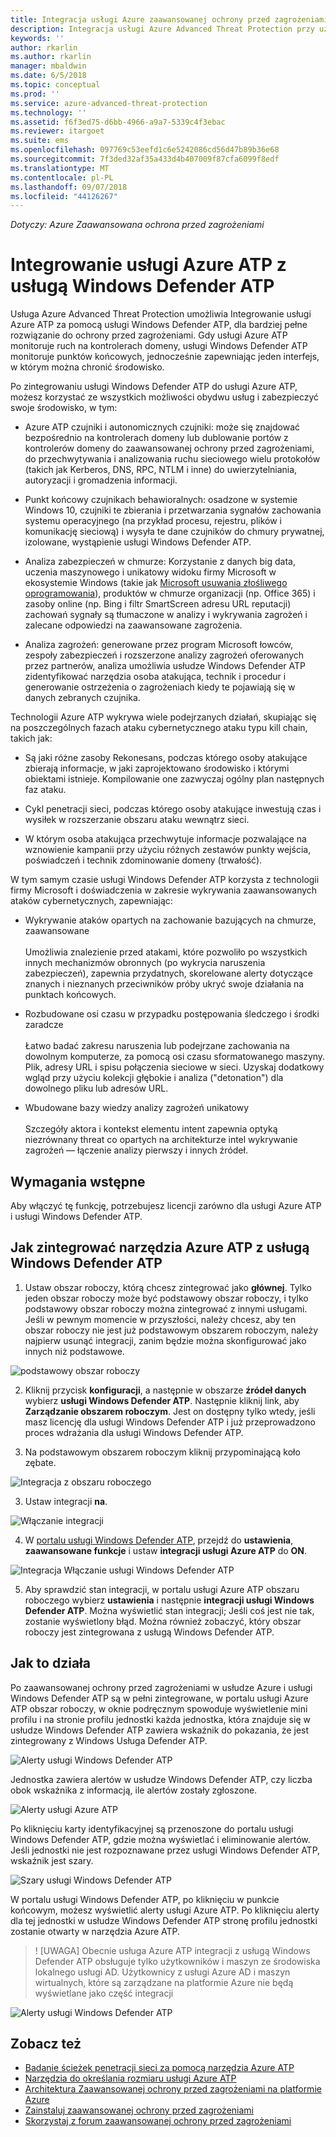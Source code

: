 ```yaml
---
title: Integracja usługi Azure zaawansowanej ochrony przed zagrożeniami w usłudze Windows Defender ATP | Dokumentacja firmy Microsoft
description: Integracja usługi Azure Advanced Threat Protection przy użyciu usługi Windows Defender ATP dla zasięgu wykrywania zagrożeń pełne
keywords: ''
author: rkarlin
ms.author: rkarlin
manager: mbaldwin
ms.date: 6/5/2018
ms.topic: conceptual
ms.prod: ''
ms.service: azure-advanced-threat-protection
ms.technology: ''
ms.assetid: f6f3ed75-d6bb-4966-a9a7-5339c4f3ebac
ms.reviewer: itargoet
ms.suite: ems
ms.openlocfilehash: 097769c53eefd1c6e5242086cd56d47b89b36e68
ms.sourcegitcommit: 7f3ded32af35a433d4b407009f87cfa6099f8edf
ms.translationtype: MT
ms.contentlocale: pl-PL
ms.lasthandoff: 09/07/2018
ms.locfileid: "44126267"
---
```

*Dotyczy: Azure Zaawansowana ochrona przed zagrożeniami*

# <a name="integrating-azure-atp-with-windows-defender-atp"></a>Integrowanie usługi Azure ATP z usługą Windows Defender ATP

Usługa Azure Advanced Threat Protection umożliwia Integrowanie usługi Azure ATP za pomocą usługi Windows Defender ATP, dla bardziej pełne rozwiązanie do ochrony przed zagrożeniami. Gdy usługi Azure ATP monitoruje ruch na kontrolerach domeny, usługi Windows Defender ATP monitoruje punktów końcowych, jednocześnie zapewniając jeden interfejs, w którym można chronić środowisko.

Po zintegrowaniu usługi Windows Defender ATP do usługi Azure ATP, możesz korzystać ze wszystkich możliwości obydwu usług i zabezpieczyć swoje środowisko, w tym:

- Azure ATP czujniki i autonomicznych czujniki: może się znajdować bezpośrednio na kontrolerach domeny lub dublowanie portów z kontrolerów domeny do zaawansowanej ochrony przed zagrożeniami, do przechwytywania i analizowania ruchu sieciowego wielu protokołów (takich jak Kerberos, DNS, RPC, NTLM i inne) do uwierzytelniania, autoryzacji i gromadzenia informacji. 

-   Punkt końcowy czujnikach behawioralnych: osadzone w systemie Windows 10, czujniki te zbierania i przetwarzania sygnałów zachowania systemu operacyjnego (na przykład procesu, rejestru, plików i komunikację sieciową) i wysyła te dane czujników do chmury prywatnej, izolowane, wystąpienie usługi Windows Defender ATP.

- Analiza zabezpieczeń w chmurze: Korzystanie z danych big data, uczenia maszynowego i unikatowy widoku firmy Microsoft w ekosystemie Windows (takie jak [Microsoft usuwania złośliwego oprogramowania](https://www.microsoft.com/download/malicious-software-removal-tool-details.aspx)), produktów w chmurze organizacji (np. Office 365) i zasoby online (np. Bing i filtr SmartScreen adresu URL reputacji) zachowań sygnały są tłumaczone w analizy i wykrywania zagrożeń i zalecane odpowiedzi na zaawansowane zagrożenia.

- Analiza zagrożeń: generowane przez program Microsoft łowców, zespoły zabezpieczeń i rozszerzone analizy zagrożeń oferowanych przez partnerów, analiza umożliwia usłudze Windows Defender ATP zidentyfikować narzędzia osoba atakująca, technik i procedur i generowanie ostrzeżenia o zagrożeniach kiedy te pojawiają się w danych zebranych czujnika.

Technologii Azure ATP wykrywa wiele podejrzanych działań, skupiając się na poszczególnych fazach ataku cybernetycznego ataku typu kill chain, takich jak:

- Są jaki różne zasoby Rekonesans, podczas którego osoby atakujące zbierają informacje, w jaki zaprojektowano środowisko i którymi obiektami istnieje. Kompilowanie one zazwyczaj ogólny plan następnych faz ataku.

- Cykl penetracji sieci, podczas którego osoby atakujące inwestują czas i wysiłek w rozszerzanie obszaru ataku wewnątrz sieci.

- W którym osoba atakująca przechwytuje informacje pozwalające na wznowienie kampanii przy użyciu różnych zestawów punkty wejścia, poświadczeń i technik zdominowanie domeny (trwałość).

W tym samym czasie usługi Windows Defender ATP korzysta z technologii firmy Microsoft i doświadczenia w zakresie wykrywania zaawansowanych ataków cybernetycznych, zapewniając:

- Wykrywanie ataków opartych na zachowanie bazujących na chmurze, zaawansowane<br></br>Umożliwia znalezienie przed atakami, które pozwoliło po wszystkich innych mechanizmów obronnych (po wykrycia naruszenia zabezpieczeń), zapewnia przydatnych, skorelowane alerty dotyczące znanych i nieznanych przeciwników próby ukryć swoje działania na punktach końcowych.

- Rozbudowane osi czasu w przypadku postępowania śledczego i środki zaradcze<br></br>Łatwo badać zakresu naruszenia lub podejrzane zachowania na dowolnym komputerze, za pomocą osi czasu sformatowanego maszyny. Plik, adresy URL i spisu połączenia sieciowe w sieci. Uzyskaj dodatkowy wgląd przy użyciu kolekcji głębokie i analiza ("detonation") dla dowolnego pliku lub adresów URL.

- Wbudowane bazy wiedzy analizy zagrożeń unikatowy<br></br>Szczegóły aktora i kontekst elementu intent zapewnia optyką niezrównany threat co opartych na architekturze intel wykrywanie zagrożeń — łączenie analizy pierwszy i innych źródeł.

## <a name="prerequisites"></a>Wymagania wstępne

Aby włączyć tę funkcję, potrzebujesz licencji zarówno dla usługi Azure ATP i usługi Windows Defender ATP. 


## <a name="how-to-integrate-azure-atp-with-windows-defender-atp"></a>Jak zintegrować narzędzia Azure ATP z usługą Windows Defender ATP

1. Ustaw obszar roboczy, którą chcesz zintegrować jako **głównej**. Tylko jeden obszar roboczy może być podstawowy obszar roboczy, i tylko podstawowy obszar roboczy można zintegrować z innymi usługami. Jeśli w pewnym momencie w przyszłości, należy chcesz, aby ten obszar roboczy nie jest już podstawowym obszarem roboczym, należy najpierw usunąć integracji, zanim będzie można skonfigurować jako innych niż podstawowe.

 ![podstawowy obszar roboczy](./media/primary-workspace.png)

2. Kliknij przycisk **konfiguracji**, a następnie w obszarze **źródeł danych** wybierz **usługi Windows Defender ATP**. Następnie kliknij link, aby **Zarządzanie obszarem roboczym**. Jest on dostępny tylko wtedy, jeśli masz licencję dla usługi Windows Defender ATP i już przeprowadzono proces wdrażania dla usługi Windows Defender ATP. 

3. Na podstawowym obszarem roboczym kliknij przypominającą koło zębate.

 ![Integracja z obszaru roboczego](./media/edit-workspace.png)
 
3. Ustaw integracji **na**. 

 ![Włączanie integracji](./media/enable-integration.png)

4. W [portalu usługi Windows Defender ATP](https://beta.securitycenter.windows.com/preferences/advanced), przejdź do **ustawienia**, **zaawansowane funkcje** i ustaw **integracji usługi Azure ATP** do  **ON**. 

 ![Integracja Włączanie usługi Windows Defender ATP](./media/wd-atp-enable.png)

5. Aby sprawdzić stan integracji, w portalu usługi Azure ATP obszaru roboczego wybierz **ustawienia** i następnie **integracji usługi Windows Defender ATP**. Można wyświetlić stan integracji; Jeśli coś jest nie tak, zostanie wyświetlony błąd. Można również zobaczyć, który obszar roboczy jest zintegrowana z usługą Windows Defender ATP.

## <a name="how-it-works"></a>Jak to działa

Po zaawansowanej ochrony przed zagrożeniami w usłudze Azure i usługi Windows Defender ATP są w pełni zintegrowane, w portalu usługi Azure ATP obszar roboczy, w oknie podręcznym spowoduje wyświetlenie mini profilu i na stronie profilu jednostki każda jednostka, która znajduje się w usłudze Windows Defender ATP zawiera wskaźnik do pokazania, że jest zintegrowany z Windows Usługa Defender ATP. 

 ![Alerty usługi Windows Defender ATP](./media/profile-alerts-wd.png)

Jednostka zawiera alertów w usłudze Windows Defender ATP, czy liczba obok wskaźnika z informacją, ile alertów zostały zgłoszone.

 ![Alerty usługi Azure ATP](./media/atp-integrated-wd-icon-alerts.png)

Po kliknięciu karty identyfikacyjnej są przenoszone do portalu usługi Windows Defender ATP, gdzie można wyświetlać i eliminowanie alertów. Jeśli jednostki nie jest rozpoznawane przez usługi Windows Defender ATP, wskaźnik jest szary. 

 ![Szary usługi Windows Defender ATP](./media/wd-grey.png)

W portalu usługi Windows Defender ATP, po kliknięciu w punkcie końcowym, możesz wyświetlić alerty usługi Azure ATP. Po kliknięciu alerty dla tej jednostki w usłudze Windows Defender ATP stronę profilu jednostki zostanie otwarty w narzędzia Azure ATP. 
 
 > ! [UWAGA] Obecnie usługa Azure ATP integracji z usługą Windows Defender ATP obsługuje tylko użytkowników i maszyn ze środowiska lokalnego usługi AD. Użytkownicy z usługi Azure AD i maszyn wirtualnych, które są zarządzane na platformie Azure nie będą wyświetlane jako część integracji 

![Alerty usługi Windows Defender ATP](./media/wd-atp-alerts.png)


## <a name="see-also"></a>Zobacz też

- [Badanie ścieżek penetracji sieci za pomocą narzędzia Azure ATP](use-case-lateral-movement-path.md)
- [Narzędzia do określania rozmiaru usługi Azure ATP](http://aka.ms/aatpsizingtool)
- [Architektura Zaawansowanej ochrony przed zagrożeniami na platformie Azure](atp-architecture.md)
- [Zainstaluj zaawansowanej ochrony przed zagrożeniami](install-atp-step1.md)
- [Skorzystaj z forum zaawansowanej ochrony przed zagrożeniami](https://aka.ms/azureatpcommunity)

